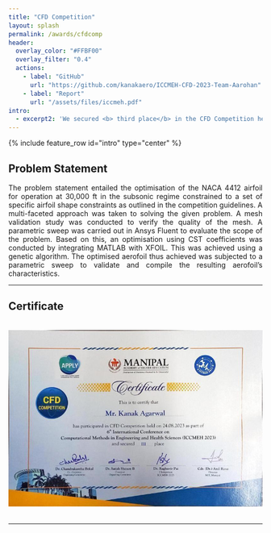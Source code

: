 ```yaml
---
title: "CFD Competition"
layout: splash
permalink: /awards/cfdcomp
header:
  overlay_color: "#FFBF00"
  overlay_filter: "0.4"
  actions:
    - label: "GitHub"
      url: "https://github.com/kanakaero/ICCMEH-CFD-2023-Team-Aarohan"
    - label: "Report"
      url: "/assets/files/iccmeh.pdf"
intro: 
  - excerpt2: 'We secured <b> third place</b> in the CFD Competition held as a part of the International Conference on Computational Methods in Engineering and Health Sciences (ICCMEH) 2023.'
---
```

{% include feature_row id="intro" type="center" %}
<h2>Problem Statement</h2>
<p align="justify"> The problem statement entailed the optimisation of the NACA 4412 airfoil for operation at 30,000 ft in the subsonic regime constrained to a set of specific airfoil shape constraints as outlined in the competition guidelines. A multi-faceted approach was taken to solving the given problem. A mesh validation study was conducted to verify the quality of the mesh. A parametric sweep was carried out in Ansys Fluent to evaluate the scope of the problem. Based on this, an optimisation using CST coefficients was conducted by integrating MATLAB with XFOIL. This was achieved using a genetic algorithm. The optimised aerofoil thus achieved was subjected to a parametric sweep to validate and compile the resulting aerofoil’s characteristics. </p>
<hr>
<h2>Certificate</h2>
<br>
<img src="/assets/images/iccmeh.jpeg">
<br>
<br>
<hr>